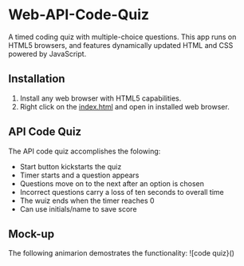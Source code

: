 # Web-API-Code-Quiz

A timed coding quiz with multiple-choice questions. This app runs on HTML5 browsers, and features dynamically updated HTML and CSS powered by JavaScript. 

## Installation 

1. Install any web browser with HTML5 capabilities.
2. Right click on the [index.html](./index.html) and open in installed web browser. 

## API Code Quiz 

The API code quiz accomplishes the folowing: 

- Start button kickstarts the quiz
- Timer starts and a question appears
- Questions move on to the next after an option is chosen 
- Incorrect questions carry a loss of ten seconds to overall time 
- The wuiz ends when the timer reaches 0 
- Can use initials/name to save score 

## Mock-up 

The following animarion demostrates the functionality: 
![code quiz}()
